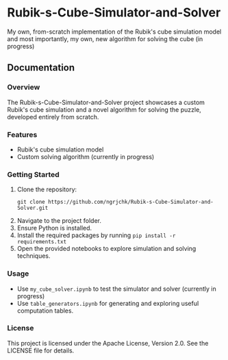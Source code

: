 # Rubik-s-Cube-Simulator-and-Solver
My own, from-scratch implementation of the Rubik's cube simulation model and most importantly, my own, new algorithm for solving the cube (in progress)

## Documentation

### Overview
The Rubik-s-Cube-Simulator-and-Solver project showcases a custom Rubik's cube simulation and a novel algorithm for solving the puzzle, developed entirely from scratch.

### Features
- Rubik's cube simulation model
- Custom solving algorithm (currently in progress)

### Getting Started
1. Clone the repository:
   ```
   git clone https://github.com/ngrjchk/Rubik-s-Cube-Simulator-and-Solver.git
   ```
2. Navigate to the project folder.
3. Ensure Python is installed.
4. Install the required packages by running `pip install -r requirements.txt`
1. Open the provided notebooks to explore simulation and solving techniques.

### Usage
- Use `my_cube_solver.ipynb` to test the simulator and solver (currently in progress)
- Use `table_generators.ipynb` for generating and exploring useful computation tables.

### License
This project is licensed under the Apache License, Version 2.0. See the LICENSE file for details.
